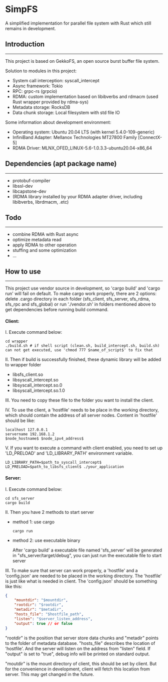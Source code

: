 # SimpFS

A simplified implementation for parallel file system with Rust which still remains in development.

## Introduction

---

This project is based on GekkoFS, an open source burst buffer file system.

Solution to modules in this project:

- System call interception: syscall_intercept
- Async framework: Tokio
- RPC: grpc-rs (grpcio)
- RDMA: custom implementation based on libibverbs and rdmacm (used Rust wrapper provided by rdma-sys)
- Metadata storage: RocksDB
- Data chunk storage: Local filesystem with std file IO

Some information about development environment:

- Operating system: Ubuntu 20.04 LTS (with kernel 5.4.0-109-generic)
- InfiniBand Adapter: Mellanox Technologies MT27800 Family [ConnectX-5]
- RDMA Driver: MLNX_OFED_LINUX-5.6-1.0.3.3-ubuntu20.04-x86_64

## Dependencies (apt package name)

----

- protobuf-compiler
- libssl-dev
- libcapstone-dev
- (RDMA library installed by your RDMA adapter driver, including libibverbs, librdmacm, .etc)

## Todo

---

- combine RDMA with Rust async
- optimize metadata read
- apply RDMA to other operation
- stuffing and some optimization
- ...

## How to use

----

This project use vendor source in development, so 'cargo build' and 'cargo run' will fail on default. To make cargo work properly, there are 2 options: delete .cargo directory in each folder (sfs_client, sfs_server, sfs_rdma, sfs_rpc and sfs_global) or run './vendor.sh' in folders mentioned above to get dependencies before running build command.

#### Client:

I. Execute command below:

```shell
cd wrapper
./build.sh # if shell script (clean.sh, build_intercept.sh, build.sh) can not get executed, use 'chmod 777 $name_of_script$' to fix that
```

II. Then if build is successfully finished, these dynamic library will be added to wrapper folder

- libsfs_client.so
- libsyscall_intercept.so
- libsyscall_intercept.so.0
- libsyscall_intercept.so.1.0

III. You need to copy these file to the folder you want to install the client.

IV. To use the client, a 'hostfile' needs to be place in the working directory, which should contain the address of all server nodes. Content in 'hostfile' should be like:

```
localhost 127.0.0.1
servername 192.168.1.2
$node_hostname$ $node_ipv4_address$
```

V. If you want to execute a command with client enabled, you need to set up 'LD_PRELOAD' and 'LD_LIBRARY_PATH' environment variable.

``` shell
LD_LIBRARY_PATH=$path_to_syscall_intercept$ LD_PRELOAD=$path_to_libsfs_client$ ./your_application
```

#### Server:

I. Execute command below:

```shell
cd sfs_server
cargo build
```

II. Then you have 2 methods to start server

- method 1: use cargo

  ```shell
  cargo run
  ```

- method 2: use executable binary

  After 'cargo build' a executable file named 'sfs_server' will be generated in "sfs_server/target/debug", you can just run the executable file to start server

III. To make sure that server can work properly, a 'hostfile' and a 'config.json' are needed to be placed in the working directory. The 'hostfile' is just like what is needed in client. The 'config.json' should be something like this:

```json
{
    "mountdir": "$mountdir",
    "rootdir": "$rootdir",
    "metadir": "$metadir",
    "hosts_file": "$hostfile_path",
    "listen": "$server_listen_address",
    "output": true // or false
}
```

"rootdir" is the position that server store data chunks and "metadir" points to the folder of metadata database. "hosts_file" describes the location of 'hostfile'. And the server will listen on the address from "listen" field. If "output" is set to "true", debug info will be printed on standard output.

"moutdir" is the mount directory of client, this should be set by client. But for the convenience in development, client will fetch this location from server. This may get changed in the future.